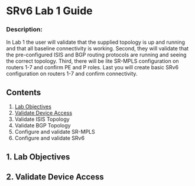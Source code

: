 # SRv6 Lab 1 Guide

### Description: 
In Lab 1 the user will validate that the supplied topology is up and running and that all baseline connectivity 
is working. Second, they will validate that the pre-configured ISIS and BGP routing protocols are running and 
seeing the correct topology. Third, there will be lite SR-MPLS configuration on routers 1-7 and 
confirm PE 
and P roles. Last you will create basic SRv6 configuration on routers 1-7 and confirm connectivity. 

## Contents
1. [Lab Objectives](#1.-lab-objectives)
2. [Validate Device Access](#2.-validate-device-access)
3. Validate ISIS Topology
4. Validate BGP Topology
5. Configure and validate SR-MPLS
6. Configure and validate SRv6


## 1. Lab Objectives


## 2. Validate Device Access
